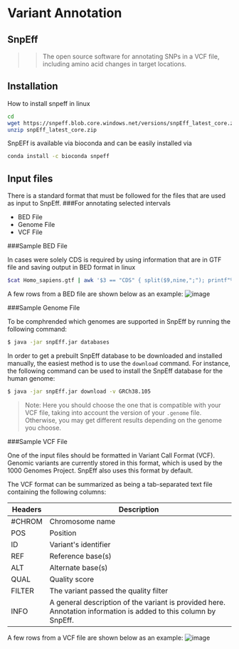 # Variant Annotation
## SnpEff
>>The open source software for annotating SNPs in a VCF file, including amino acid changes in target locations.

## Installation

How to install snpeff in linux
```sh
cd 
wget https://snpeff.blob.core.windows.net/versions/snpEff_latest_core.zip
unzip snpEff_latest_core.zip
```
SnpEFf is available via bioconda and can be easily installed via
```sh
conda install -c bioconda snpeff 
```


## Input files
There is a standard format that must be followed for the files that are used as input to SnpEff.
###For annotating selected intervals 

- BED File
- Genome File
- VCF File

###Sample BED File 

In cases were solely CDS is required by using information that are in GTF file and saving output in BED format in linux

```sh
$cat Homo_sapiens.gtf | awk '$3 == "CDS" { split($9,nine,";"); printf"%s\t%s\t%s\t%s\t%s\t%s\t%s\n",$1,$4,$5,$7,$10,$14,$36> $3.".bed"}'
```
A few rows from a BED file are shown below as an example:
![image](https://user-images.githubusercontent.com/70514969/226106200-eddddb86-1eb8-44f7-969f-984acc797f92.png)

###Sample Genome File 

To be comphrended which genomes are supported in SnpEff by running the following command:
```sh
$ java -jar snpEff.jar databases
```
In order to get a prebuilt SnpEff database to be downloaded and installed manually, the easiest method is to use the `download` command. For instance, the following command can be used to install the SnpEff database for the human genome:
```sh
$ java -jar snpEff.jar download -v GRCh38.105
```
> Note:  Here you should choose the one that is compatible with your VCF file, taking into account the version of your `.genome` file. Otherwise, you may get different results depending on the genome you choose.

###Sample VCF File 

One of the input files should be formatted in Variant Call Format (VCF). Genomic variants are currently stored in this format, which is used by the 1000 Genomes Project. SnpEff also uses this format by default. 

The VCF format can be summarized as being a tab-separated text file containing the following columns:

| Headers | Description |
| ------ | ------ |
| #CHROM | Chromosome name |
| POS | Position |
| ID | Variant's identifier |
| REF | Reference base(s) |
| ALT | Alternate base(s) |
| QUAL | Quality score |
| FILTER | The variant passed the quality filter |
| INFO |  A general description of the variant is provided here. Annotation information is added to this column by SnpEff. |

A few rows from a VCF file are shown below as an example:
![image](https://user-images.githubusercontent.com/70514969/226108483-bc82200a-5a60-45c3-b4c9-d41dcd3a01c3.png)



